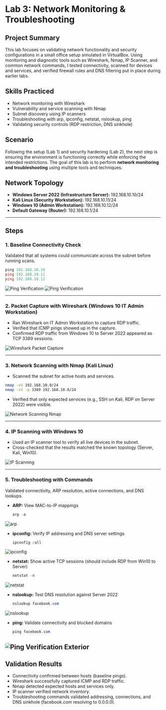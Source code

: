 # Lab 3: Network Monitoring & Troubleshooting

## Project Summary
This lab focuses on validating network functionality and security configurations in a small office setup simulated in VirtualBox. Using monitoring and diagnostic tools such as Wireshark, Nmap, IP Scanner, and common network commands, I tested connectivity, scanned for devices and services, and verified firewall rules and DNS filtering put in place during earlier labs.

## Skills Practiced
- Network monitoring with Wireshark  
- Vulnerability and service scanning with Nmap  
- Subnet discovery using IP scanners  
- Troubleshooting with arp, ipconfig, netstat, nslookup, ping  
- Validating security controls (RDP restriction, DNS sinkhole)
  
## Scenario
Following the setup (Lab 1) and security hardening (Lab 2), the next step is ensuring the environment is functioning correctly while enforcing the intended restrictions. The goal of this lab is to perform **network monitoring and troubleshooting** using multiple tools and techniques.
  
## Network Topology
- **Windows Server 2022 (Infrastructure Server):** 192.168.10.10/24  
- **Kali Linux (Security Workstation):** 192.168.10.11/24  
- **Windows 10 (Admin Workstation):** 192.168.10.12/24  
- **Default Gateway (Router):** 192.168.10.1/24  

---

## Steps

### 1. Baseline Connectivity Check
Validated that all systems could communicate across the subnet before running scans.
```powershell
ping 192.168.10.10
ping 192.168.10.11
ping 192.168.10.12
```
![Ping Verification](./Screenshots/1.1.png)
![Ping Verification](./Screenshots/1.2.png)

---

### 2. Packet Capture with Wireshark (Windows 10 IT Admin Workstation)
- Ran Wireshark on IT Admin Workstation to capture RDP traffic.
- Verified that ICMP pings showed up in the capture.
- Confirmed RDP traffic from Windows 10 to Server 2022 appeared as TCP 3389 sessions.

![Wireshark Packet Capture](./Screenshots/2.1.png)

---

### 3. Network Scanning with Nmap (Kali Linux)
- Scanned the subnet for active hosts and services.
```bash
nmap -sV 192.168.10.0/24
nmap -sV -p 3389 192.168.10.0/24
```
- Verified that only expected services (e.g., SSH on Kali, RDP on Server 2022) were visible.

![Network Scanning Nmap](./Screenshots/3.1.png)

---

### 4. IP Scanning with Windows 10
- Used an IP scanner tool to verify all live devices in the subnet.
- Cross-checked that the results matched the known topology (Server, Kali, Win10).

![IP Scanning](./Screenshots/4.1.png)

---

### 5. Troubleshooting with Commands
Validated connectivity, ARP resolution, active connections, and DNS lookups.

- **ARP:** View MAC-to-IP mappings  
  ```powershell
  arp -a
  ```
![arp](./Screenshots/5.1.png)

- **ipconfig:** Verify IP addressing and DNS server settings  
  ```powershell
  ipconfig /all
  ```
![ipconfig](./Screenshots/5.2.png)

- **netstat:** Show active TCP sessions (should include RDP from Win10 to Server)  
  ```powershell
  netstat -n
  ```
![netstat](./Screenshots/5.3.png)

- **nslookup:** Test DNS resolution against Server 2022  
  ```powershell
  nslookup facebook.com
  ```
![nslookup](./Screenshots/5.4.png)

- **ping:** Validate connectivity and blocked domains  
  ```powershell
  ping facebook.com
  ```
![Ping Verification Exterior](./Screenshots/5.51.png)
---

## Validation Results
- Connectivity confirmed between hosts (baseline pings).  
- Wireshark successfully captured ICMP and RDP traffic.  
- Nmap detected expected hosts and services only.  
- IP scanner verified network inventory.  
- Troubleshooting commands validated addressing, connections, and DNS sinkhole (facebook.com resolving to 0.0.0.0).
